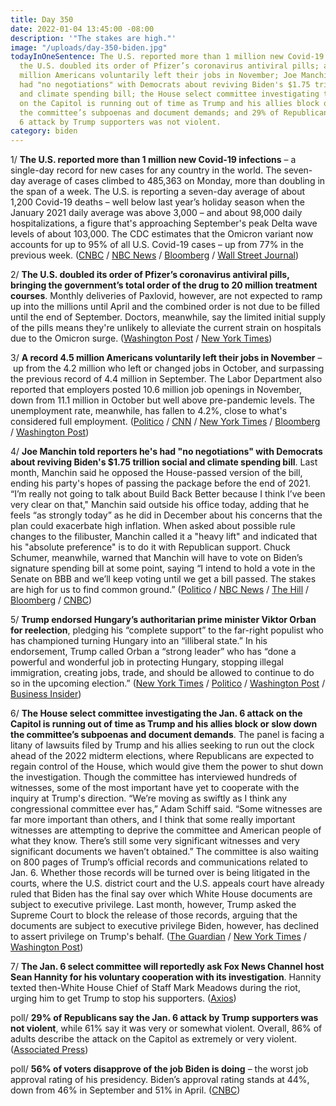 ```yaml
---
title: Day 350
date: 2022-01-04 13:45:00 -08:00
description: '"The stakes are high."'
image: "/uploads/day-350-biden.jpg"
todayInOneSentence: The U.S. reported more than 1 million new Covid-19 infections;
  the U.S. doubled its order of Pfizer’s coronavirus antiviral pills; a record 4.5
  million Americans voluntarily left their jobs in November; Joe Manchin said he's
  had "no negotiations" with Democrats about reviving Biden's $1.75 trillion social
  and climate spending bill; the House select committee investigating the Jan. 6 attack
  on the Capitol is running out of time as Trump and his allies block or slow down
  the committee’s subpoenas and document demands; and 29% of Republicans say the Jan.
  6 attack by Trump supporters was not violent.
category: biden
---
```


1/ **The U.S. reported more than 1 million new Covid-19 infections** – a single-day record for new cases for any country in the world. The seven-day average of cases climbed to 485,363 on Monday, more than doubling in the span of a week.  The U.S. is reporting a seven-day average of about 1,200 Covid-19 deaths – well below last year’s holiday season when the January 2021 daily average was above 3,000 – and about 98,000 daily hospitalizations, a figure that's approaching September's peak Delta wave levels of about 103,000. The CDC estimates that the Omicron variant now accounts for up to 95% of all U.S. Covid-19 cases – up from 77% in the previous week. ([CNBC](https://www.cnbc.com/2022/01/04/us-counts-over-1-million-new-daily-covid-cases-in-global-record-.html) / [NBC News](https://www.nbcnews.com/news/us-news/us-reaches-1-million-daily-covid-cases-spread-omicron-variant-rcna10866) / [Bloomberg](https://www.bloomberg.com/news/articles/2022-01-03/chinese-city-put-in-partial-lockdown-hk-cluster-virus-update?sref=MIBMEEoj) / [Wall Street Journal](https://www.wsj.com/articles/covid-19-infections-accelerate-across-asia-11641283016))

2/ **The U.S. doubled its order of Pfizer’s coronavirus antiviral pills, bringing the government’s total order of the drug to 20 million treatment courses**. Monthly deliveries of Paxlovid, however, are not expected to ramp up into the millions until April and the combined order is not due to be filled until the end of September. Doctors, meanwhile, say the limited initial supply of the pills means they're unlikely to alleviate the current strain on hospitals due to the Omicron surge. ([Washington Post](https://www.washingtonpost.com/health/2022/01/04/antiviral-pills-supply-omicron/) / [New York Times](https://www.nytimes.com/2022/01/04/business/paxlovid-covid-pill.html))

3/ **A record 4.5 million Americans voluntarily left their jobs in November** – up from the 4.2 million who left or changed jobs in October, and surpassing the previous record of 4.4 million in September. The Labor Department also reported that employers posted 10.6 million job openings in November, down from 11.1 million in October but well above pre-pandemic levels. The unemployment rate, meanwhile, has fallen to 4.2%, close to what's considered full employment. ([Politico](https://www.politico.com/news/2022/01/04/a-record-45-million-americans-quit-their-jobs-in-november-526481) / [CNN](https://www.cnn.com/2022/01/04/economy/us-job-openings-november/index.html) / [New York Times](https://www.nytimes.com/2022/01/04/business/economy/job-openings-coronavirus.html) / [Bloomberg](https://www.bloomberg.com/news/articles/2022-01-04/u-s-job-openings-fall-in-november-quits-rise-to-record?sref=MIBMEEoj) / [Washington Post](https://www.washingtonpost.com/business/2022/01/04/job-quits-november-2021/))

4/ **Joe Manchin told reporters he's had "no negotiations" with Democrats about reviving Biden's $1.75 trillion social and climate spending bill**. Last month, Manchin said he opposed the House-passed version of the bill, ending his party's hopes of passing the package before the end of 2021. “I’m really not going to talk about Build Back Better because I think I’ve been very clear on that," Manchin said outside his office today, adding that he feels “as strongly today” as he did in December about his concerns that the plan could exacerbate high inflation. When asked about possible rule changes to the filibuster, Manchin called it a "heavy lift" and indicated that his "absolute preference" is to do it with Republican support. Chuck Schumer, meanwhile, warned that Manchin will have to vote on Biden’s signature spending bill at some point, saying “I intend to hold a vote in the Senate on BBB and we’ll keep voting until we get a bill passed. The stakes are high for us to find common ground.” ([Politico](https://www.politico.com/news/2022/01/04/manchin-biden-spending-bill-negotiation-526486) / [NBC News](https://www.nbcnews.com/politics/congress/manchin-says-no-negotiations-works-white-house-build-back-better-n1286945) / [The Hill](https://thehill.com/homenews/senate/588174-manchin-there-are-no-negotiations-on-biden-spending-bill-at-this-time) / [Bloomberg](https://www.bloomberg.com/news/articles/2022-01-04/biden-agenda-remains-stuck-as-manchin-reports-no-negotiation?sref=MIBMEEoj) / [CNBC](https://www.cnbc.com/2022/01/04/joe-manchin-has-had-no-talks-about-joe-biden-build-back-better-bill.html))

5/ **Trump endorsed Hungary’s authoritarian prime minister Viktor Orban for reelection**, pledging his “complete support” to the far-right populist who has championed turning Hungary into an “illiberal state.” In his endorsement, Trump called Orban a “strong leader” who has “done a powerful and wonderful job in protecting Hungary, stopping illegal immigration, creating jobs, trade, and should be allowed to continue to do so in the upcoming election.” ([New York Times](https://www.nytimes.com/2022/01/03/us/politics/trump-endorses-viktor-orban-hungary.html) / [Politico](https://www.politico.com/news/2022/01/03/trump-endorses-viktor-orban-hungary-526383) / [Washington Post](https://www.washingtonpost.com/politics/trump-offers-unusual-endorsement-of-hungarian-prime-minister-viktor-orban-ahead-of-parliamentary-elections/2022/01/03/23db1000-6c9b-11ec-b9fc-b394d592a7a6_story.html) / [Business Insider](https://www.businessinsider.com/trump-endorses-autocratic-hungarian-leader-viktor-orbn-2022-1))

6/ **The House select committee investigating the Jan. 6 attack on the Capitol is running out of time as Trump and his allies block or slow down the committee’s subpoenas and document demands**. The panel is facing a litany of lawsuits filed by Trump and his allies seeking to run out the clock ahead of the 2022 midterm elections, where Republicans are expected to regain control of the House, which would give them the power to shut down the investigation. Though the committee has interviewed hundreds of witnesses, some of the most important have yet to cooperate with the inquiry at Trump's direction. “We’re moving as swiftly as I think any congressional committee ever has,” Adam Schiff said. “Some witnesses are far more important than others, and I think that some really important witnesses are attempting to deprive the committee and American people of what they know. There’s still some very significant witnesses and very significant documents we haven’t obtained.” The committee is also waiting on 800 pages of Trump’s official records and communications related to Jan. 6. Whether those records will be turned over is being litigated in the courts, where the U.S. district court and the U.S. appeals court have already ruled that Biden has the final say over which White House documents are subject to executive privilege. Last month, however, Trump asked the Supreme Court to block the release of those records, arguing that the documents are subject to executive privilege Biden, however, has declined to assert privilege on Trump's behalf. ([The Guardian](https://www.theguardian.com/us-news/2022/jan/04/capitol-attack-panel-race-against-time) / [New York Times](https://www.nytimes.com/2022/01/04/us/politics/capitol-riot-panel.html) / [Washington Post](https://www.washingtonpost.com/politics/2022/01/04/january-6-committee-explainer/))

7/ **The Jan. 6 select committee will reportedly ask Fox News Channel host Sean Hannity for his voluntary cooperation with its investigation**. Hannity texted then-White House Chief of Staff Mark Meadows during the riot, urging him to get Trump to stop his supporters. ([Axios](https://www.axios.com/jan-6-committee-sean-hannity-d454ed9f-bec1-4d72-a160-6d742f3c3cb5.html))

poll/ **29% of Republicans say the Jan. 6 attack by Trump supporters was not violent**, while 61% say it was very or somewhat violent. Overall, 86% of adults describe the attack on the Capitol as extremely or very violent. ([Associated Press](https://apnews.com/article/capitol-siege-riots-donald-trump-only-on-ap-congress-3dc5964a8139ae964f7c5c66798a987d))

poll/ **56% of voters disapprove of the job Biden is doing** – the worst job approval rating of his presidency. Biden’s approval rating stands at 44%, down from 46% in September and 51% in April. ([CNBC](https://www.cnbc.com/2022/01/04/biden-disapproval-rating-high-voters-blame-him-on-economy-cnbc-poll.html))